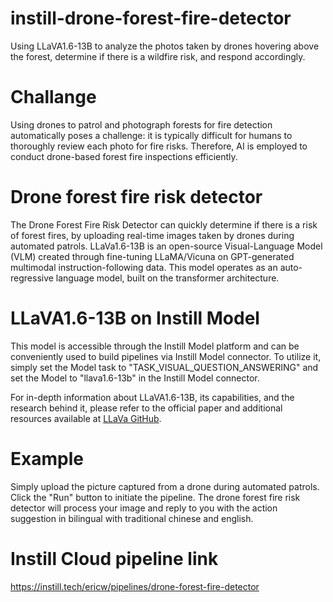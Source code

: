 # instill-drone-forest-fire-detector
Using LLaVA1.6-13B to analyze the photos taken by drones hovering above the forest, determine if there is a wildfire risk, and respond accordingly.

# Challange
Using drones to patrol and photograph forests for fire detection automatically poses a challenge: it is typically difficult for humans to thoroughly review each photo for fire risks. Therefore, AI is employed to conduct drone-based forest fire inspections efficiently.

# Drone forest fire risk detector

The Drone Forest Fire Risk Detector can quickly determine if there is a risk of forest fires, by uploading real-time images taken by drones during automated patrols. LLaVa1.6-13B is an open-source Visual-Language Model (VLM) created through fine-tuning LLaMA/Vicuna on GPT-generated multimodal instruction-following data. This model operates as an auto-regressive language model, built on the transformer architecture.

# LLaVA1.6-13B on Instill Model

This model is accessible through the Instill Model platform and can be conveniently used to build pipelines via Instill Model connector. To utilize it, simply set the Model task to "TASK_VISUAL_QUESTION_ANSWERING" and set the Model to "llava1.6-13b" in the Instill Model connector.

For in-depth information about LLaVA1.6-13B, its capabilities, and the research behind it, please refer to the official paper and additional resources available at [LLaVa GitHub](https://llava-vl.github.io/).

# Example

Simply upload the picture captured from a drone during automated patrols. Click the "Run" button to initiate the pipeline. The drone forest fire risk detector will process your image and reply to you with the action suggestion in bilingual with traditional chinese and english.

# Instill Cloud pipeline link

https://instill.tech/ericw/pipelines/drone-forest-fire-detector
